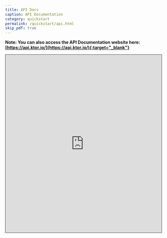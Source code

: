 ```yaml
---
title: API Docs
caption: API Documentation 
category: quickstart
permalink: /quickstart/api.html
skip_pdf: true
---
```


<!--<https://api.ktor.io/>-->

**Note: You can also access the API Documentation website here: [https://api.ktor.io/](https://api.ktor.io/){:target="_blank"}**

<iframe src="https://api.ktor.io/{{ site.ktor_version }}/" style="border:1px solid #343a40;width:100%;height:574px;"></iframe>
